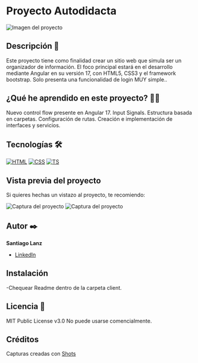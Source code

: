 # Proyecto Autodidacta
![Imagen del proyecto]()

## Descripción 📑

Este proyecto tiene como finalidad crear un sitio web que simula ser un organizador de información. El foco principal estará en el desarrollo mediante Angular en su versión 17, con HTML5, CSS3 y el  framework bootstrap. Solo presenta una funcionalidad de login MUY simple..

## ¿Qué he aprendido en este proyecto? 🙇🏻 

Nuevo control flow presente en Angular 17.
Input Signals.
Estructura basada en carpetas.
Configuración de rutas.
Creación e implementación de interfaces y servicios.

## Tecnologías 🛠
<!-- Iconos sacados de: https://github.com/hendrasob/badges/blob/master/README.md y https://github.com/alexandresanlim/Badges4-README.md-Profile -->
[![HTML](https://img.shields.io/badge/HTML5-E34F26?style=for-the-badge&logo=html5&logoColor=white)](https://es.wikipedia.org/wiki/HTML5)
[![CSS](https://img.shields.io/badge/CSS3-1572B6?style=for-the-badge&logo=css3&logoColor=white)](https://es.wikipedia.org/wiki/CSS)
[![TS](https://img.shields.io/badge/TypeScript-359EF1?style=for-the-badge)](https://es.wikipedia.org/wiki/TypeScript)

## Vista previa del proyecto
Si quieres hechas un vistazo al proyecto, te recomiendo:

![Captura del proyecto]()
![Captura del proyecto]()

## Autor ✒️
**Santiago Lanz**

* [LinkedIn](https://www.linkedin.com/in/santiago-lanz-web-developer/)

## Instalación 
-Chequear Readme dentro de la carpeta client.
  
## Licencia 📄
MIT Public License v3.0
No puede usarse comencialmente.

## Créditos
Capturas creadas con <a href="https://shots.so">Shots</a> 
